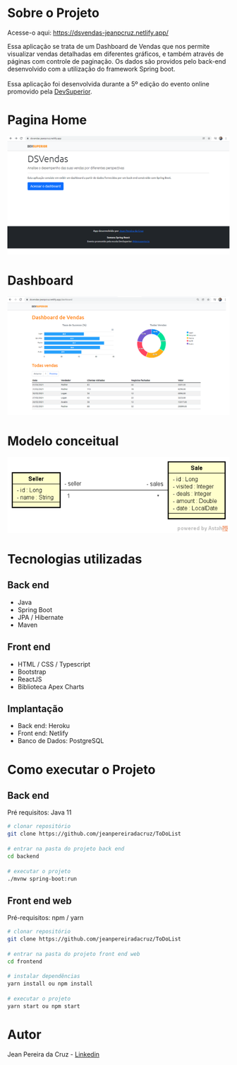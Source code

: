 # Sobre o Projeto

Acesse-o aqui: 
https://dsvendas-jeanpcruz.netlify.app/

Essa aplicação se trata de um Dashboard de Vendas que nos permite visualizar vendas detalhadas em diferentes gráficos, e também através de páginas com controle de paginação. Os dados são providos pelo back-end desenvolvido com a utilização do framework Spring boot.
<br><br>
Essa aplicação foi desenvolvida durante a 5º edição do evento online promovido pela <a href="https://devsuperior.com.br/">DevSuperior</a>.

# Pagina Home 

<img src="./assets/homepage.png" alt="Pagina inicial">

# Dashboard

<img src="./assets/dashboard.png" alt="Dashboard de vendas">

# Modelo conceitual

<img src="./assets/conceitual.png" alt="Modelo conceitual">

# Tecnologias utilizadas 

## Back end

<ul>
<li>Java</li>
<li>Spring Boot</li>
<li>JPA / Hibernate</li>
<li>Maven</li>
</ul>

## Front end

<ul>
<li>HTML / CSS / Typescript</li>
<li>Bootstrap</li>
<li>ReactJS</li>
<li>Biblioteca Apex Charts</li>
</ul>

## Implantação 

<ul>
<li>Back end: Heroku</li>
<li>Front end: Netlify</li>
<li>Banco de Dados: PostgreSQL</li>
</ul>

# Como executar o Projeto

## Back end
Pré requisitos: Java 11

```bash
# clonar repositório
git clone https://github.com/jeanpereiradacruz/ToDoList

# entrar na pasta do projeto back end
cd backend

# executar o projeto
./mvnw spring-boot:run
```

## Front end web
Pré-requisitos: npm / yarn

```bash
# clonar repositório
git clone https://github.com/jeanpereiradacruz/ToDoList

# entrar na pasta do projeto front end web
cd frontend

# instalar dependências
yarn install ou npm install

# executar o projeto
yarn start ou npm start
```

# Autor
Jean Pereira da Cruz - <a href="https://www.linkedin.com/in/jean-pereira-cruz/">Linkedin</a>







